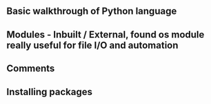 ## Basic walkthrough of Python language
## Modules - Inbuilt / External, found os module really useful for file I/O and automation
## Comments
## Installing packages